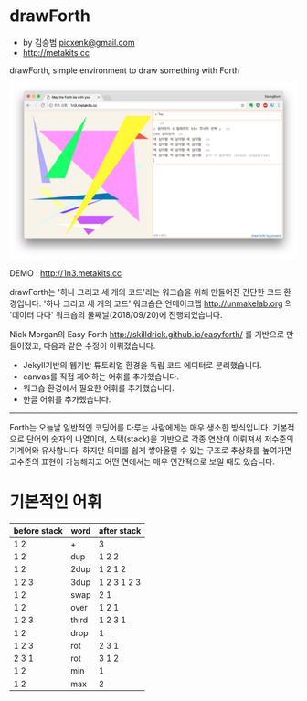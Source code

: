 # drawForth

- by 김승범 picxenk@gmail.com
- http://metakits.cc

drawForth, simple environment to draw something with Forth

![drawFort screenshot](/image/screenshot.png)

DEMO : http://1n3.metakits.cc

drawForth는 '하나 그리고 세 개의 코드'라는 워크숍을 위해 만들어진 간단한 코드 환경입니다.
'하나 그리고 세 개의 코드' 워크숍은 언메이크랩 http://unmakelab.org 의 '데이터 다다' 워크숍의 둘째날(2018/09/20)에 진행되었습니다.

Nick Morgan의 Easy Forth http://skilldrick.github.io/easyforth/ 를 기반으로 만들어졌고, 다음과 같은 수정이 이뤄졌습니다.
- Jekyll기반의 웹기반 튜토리얼 환경을 독립 코드 에디터로 분리했습니다.
- canvas를 직접 제어하는 어휘를 추가했습니다.
- 워크숍 환경에서 필요한 어휘를 추가했습니다.
- 한글 어휘를 추가했습니다.

-----
Forth는 오늘날 일반적인 코딩어를 다루는 사람에게는 매우 생소한 방식입니다. 기본적으로 단어와 숫자의 나열이며,
스택(stack)을 기반으로 각종 연산이 이뤄져서 저수준의 기계어와 유사합니다. 하지만 의미를 쉽게 쌓아올릴 수 있는 구조로
추상화를 높여가면 고수준의 표현이 가능해지고 어떤 면에서는 매우 인간적으로 보일 때도 있습니다.

# 기본적인 어휘

before stack | word | after stack
------------ | ---- | -----------
1 2 | + | 3
1 2 | dup | 1 2 2
1 2 | 2dup | 1 2 1 2
1 2 3 | 3dup | 1 2 3 1 2 3
1 2 | swap | 2 1
1 2 | over | 1 2 1
1 2 3 | third | 1 2 3 1
1 2 | drop | 1
1 2 3 | rot | 2 3 1
2 3 1 | rot | 3 1 2
1 2 | min | 1
1 2 | max | 2
